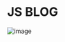 # JS BLOG

![image](https://user-images.githubusercontent.com/22547443/179411071-d264baff-2640-49e3-8b72-5be26b4f4687.png)
